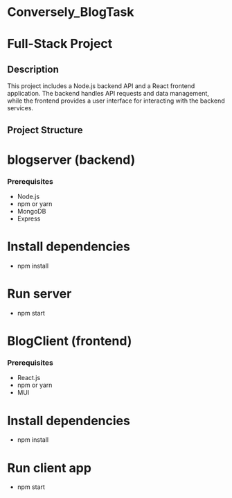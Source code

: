 # Conversely_BlogTask
# Full-Stack Project

## Description

This project includes a Node.js backend API and a React frontend application. The backend handles API requests and data management, while the frontend provides a user interface for interacting with the backend services.

## Project Structure

# blogserver (backend)

### Prerequisites

- Node.js
- npm or yarn
- MongoDB
- Express

# Install dependencies

- npm install

# Run server

- npm start

# BlogClient (frontend)

### Prerequisites

- React.js
- npm or yarn
- MUI

# Install dependencies

- npm install

# Run client app

- npm start




